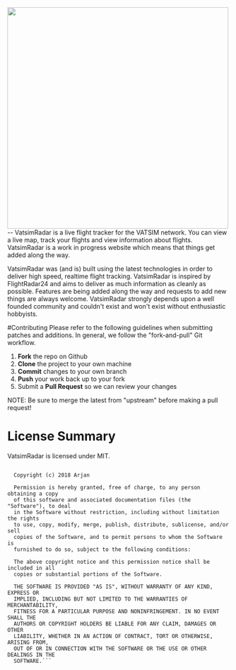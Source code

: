<img src="https://vatsimradar.com/img/logo-dark.svg" width="500">
--
VatsimRadar is a live flight tracker for the VATSIM network. You can view a live map, track your flights and view information about flights. VatsimRadar is a work in progress website which means that things get added along the way.

VatsimRadar was (and is) built using the latest technologies in order to deliver high speed, realtime flight tracking. VatsimRadar is inspired by FlightRadar24 and aims to deliver as much information as cleanly as possible. Features are being added along the way and requests to add new things are always welcome. VatsimRadar strongly depends upon a well founded community and couldn't exist and won't exist without enthusiastic hobbyists.

#Contributing
Please refer to the following guidelines when submitting patches and additions. In general, we follow the "fork-and-pull" Git workflow.
1. **Fork** the repo on Github
2. **Clone** the project to your own machine
3. **Commit** changes to your own branch
4. **Push** your work back up to your fork
5. Submit a **Pull Request** so we can review your changes

NOTE: Be sure to merge the latest from "upstream" before making a pull request!

# License Summary
VatsimRadar is licensed under MIT.

```MIT License
  
  Copyright (c) 2018 Arjan
  
  Permission is hereby granted, free of charge, to any person obtaining a copy
  of this software and associated documentation files (the "Software"), to deal
  in the Software without restriction, including without limitation the rights
  to use, copy, modify, merge, publish, distribute, sublicense, and/or sell
  copies of the Software, and to permit persons to whom the Software is
  furnished to do so, subject to the following conditions:
  
  The above copyright notice and this permission notice shall be included in all
  copies or substantial portions of the Software.
  
  THE SOFTWARE IS PROVIDED "AS IS", WITHOUT WARRANTY OF ANY KIND, EXPRESS OR
  IMPLIED, INCLUDING BUT NOT LIMITED TO THE WARRANTIES OF MERCHANTABILITY,
  FITNESS FOR A PARTICULAR PURPOSE AND NONINFRINGEMENT. IN NO EVENT SHALL THE
  AUTHORS OR COPYRIGHT HOLDERS BE LIABLE FOR ANY CLAIM, DAMAGES OR OTHER
  LIABILITY, WHETHER IN AN ACTION OF CONTRACT, TORT OR OTHERWISE, ARISING FROM,
  OUT OF OR IN CONNECTION WITH THE SOFTWARE OR THE USE OR OTHER DEALINGS IN THE
  SOFTWARE.```